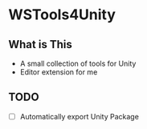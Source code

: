 # WSTools4Unity

## What is This
- A small collection of tools for Unity
- Editor extension for me


## TODO
- [ ] Automatically export Unity Package
